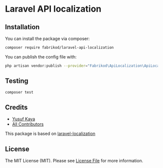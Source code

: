 # Laravel API localization

## Installation

You can install the package via composer:

```bash
composer require fabrikod/laravel-api-localization
```

You can publish the config file with:
```bash
php artisan vendor:publish --provider="Fabrikod\ApiLocalization\ApiLocalizationServiceProvider" --tag="config"
```

## Testing

```bash
composer test
```
## Credits

- [Yusuf Kaya](https://github.com/ysfkaya)
- [All Contributors](../../contributors)

This package is based on [laravel-localization](https://github.com/mcamara/laravel-localization)

## License

The MIT License (MIT). Please see [License File](LICENSE.md) for more information.

